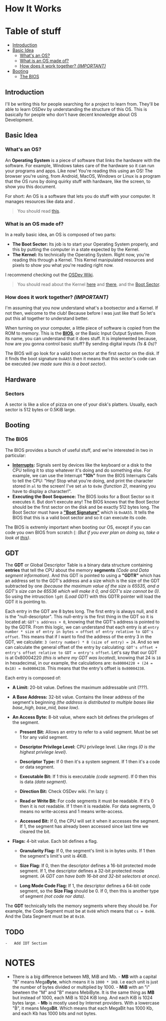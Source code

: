 # How It Works

# Table of stuff

-   [Introduction](#introduction)
-   [Basic Idea](#basic-idea)
    -   [What's an OS?](#whats-an-os)
    -   [What is an OS made of?](#what-is-an-os-made-of)
    -   [How does it work together? _(IMPORTANT)_](#how-does-it-work-together-important)
-   [Booting](#booting)
    -   [The BIOS](#the-bios)

## Introduction

I'll be writing this for people searching for a project to learn from.
They'll be able to learn OSDev by understanding the structure of this OS.
This is basically for people who don't have decent knowledge 
about OS Development.

## Basic Idea

### What's an OS?

An **Operating System** is a piece of software that links the hardware 
with the software. For example, Windows takes care of the hardware so it can
run your programs and apps. Like now! You're reading this using an OS!
The browser you're using, from Android, MacOS, Windows or Linux is a program
that the OS runs by doing quirky stuff with hardware, like the screen,
to show you this document.

For short: An OS is a software that lets you do stuff with your computer.
It manages resources like data and _<insert what else>_.

> You should read [this](https://wiki.osdev.org/Introduction#What_is_an_Operating_System.3F).

### What is an OS made of?

In a really basic idea, an OS is composed of two parts:
-   **The Boot Sector:** Its job is to start your Operating System properly,
    and this by putting the computer in a state expected by the Kernel.
-   **The Kernel:** Its technically the Operating System. Right now, 
    you're reading this through a Kernel. This Kernel manipulated resources
    and pixels to show you what you're reading right now.

I recommend checking out the [OSDev Wiki](https://wiki.osdev.org/).

> You should read about the Kernel [here](https://wiki.osdev.org/Kernel)
and [there](https://wiki.osdev.org/Introduction#What_is_a_kernel.3F),
and the [Boot Sector](https://wiki.osdev.org/Boot_Sequence).

### How does it work together? _(IMPORTANT)_

I'm assuming that you now understand what's a bootsector and a Kernel.
If not then, welcome to the club! Because before I was just like that!
So let's put this all together to understand better.

When turning on your computer, a little piece of software is copied
from the ROM to memory. This is the [**BIOS**](https://wiki.osdev.org/BIOS), 
or the Basic Input Output System. From its name, you can understand that it does
stuff. It is implemented because, how are you gonna control basic stuff?
By sending digital inputs _(1s & 0s)_?

The BIOS will go look for a valid boot sector at the first sector on the disk.
If it finds the boot signature `0xAA55` then it means that this sector's code
can be executed _(we made sure this is a boot sector)_.

## Hardware

### Sectors

A sector is like a slice of pizza on one of your disk's platters.
Usually, each sector is 512 bytes or 0.5KiB large.

## Booting

### The BIOS

The BIOS provides a bunch of useful stuff, and we're interested in two 
in particular:
-   **[Interrupts](https://wiki.osdev.org/Interrupts):** Signals sent by devices
    like the keyboard or a disk to the CPU telling it to stop whatever it's doing
    and do something else. For example, we can use the Interrupt **"10h"**
    from the BIOS Interrupts Calls to tell the CPU: 
    "Hey! Stop what you're doing, and print the character stored in `al` to 
    the screen! I've set `ah` to `0x0e` _(function 2)_, meaning you have to 
    display a character!".
-   **Executing the Boot Sequence:** The BIOS looks for a Boot Sector so it executes it.
    But don't execute any! The BIOS knows that the Boot Sector should be the first sector 
    on the disk and be exactly 512 bytes long. The Boot Sector must have 
    a [**"Boot Signature"**](https://wiki.osdev.org/Boot_Signature#Master_Boot_Record)
    which is `0xAA55`. It tells the BIOS that this is a valid boot sector and so
    it can execute its code.

The BIOS is extremly important when booting our OS, except if you can code you own BIOS
from scratch (: _(But if you ever plan on doing so, 
take a look at [this](https://stackoverflow.com/a/10891215))_.


## GDT

The **GDT** or Global Descriptor Table is a binary data structure containing **entries**
that tell the CPU about the memory **segments** _(Code and Data segment information)_.
And this GDT is pointed to using a **"GDTR"** which has an address set to the GDT's
address and a size which is the size of the GDT subtracted by one 
_(because the maximum value of the size is 65535, and a GDT's size can be 65536_
_which will make it 0, and GDT's size cannot be 0)_.
So using the intrusction `lgdt` _(Load GDT)_ with this GDTR pointer will load 
the GDT it is pointing to.

Each entry in the GDT are 8 bytes long. The first entry is always null,
and it is the "null-descriptor". This null-entry is the first thing in
the GDT so it is located at: `GDT's address + 0`, knowing that the GDT's address 
is pointed to by the GDTR. From this logic, we can understand that each entry is at
`entry number * size of entry in bytes = offset of entry relative to GDT's offset`. 
This means that if I want to find the address of the entry 3 in the GDT, 
we calculate: `3 (entry number) * 8 (size of entry) = 24`. And so we can calculate 
the general offset of the entry by calculating: 
`GDT's offset + entry's offset relative to GDT = entry's offset`.
Let's say that our GDT is at 0x80004220 _(this is where my GDT was located)_,
knowing that 24 is `18` in hexadecimal, in our example, the calculations are: 
`0x80004220 + (24 = 0x18) = 0x80004238`. This means that the entry's offset is `0x80004238`.

Each entry is composed of:
-   **A Limit:** 20-bit value. Defines the maximum addressable unit (???).

-   **A Base Address:** 32-bit value. Contains the linear address of the segment's beginning
    *(the address is distributed to multiple bases like base_high, base_mid, base low)*.

-   **An Access Byte:** 8-bit value, where each bit defines the privileges of the segment.

    -   **Present Bit:** Allows an entry to refer to a valid segment. 
    Must be set 1 for any valid segment.

    -   **Descriptor Privilege Level:** CPU privilege level. 
    Like rings _(0 is the highest privilege level)_.

    -   **Descriptor Type:** If 0 then it's a system segment.
    If 1 then it's a code or data segment.

    -   **Executable Bit:** If 1 this is executable _(code segment)_.
    If 0 then this is data _(data segment)_.
    
    -   **Direction Bit:** Check OSDev wiki. I'm lazy (:

    -   **Read or Write Bit:** For code segments it must be readable. If it's 0 then 
    it is not readable. If 1 then it is readable.
    For data segments, 0 means no write-access and 1 means write-access.

    -   **Accessed Bit:** If 0, the CPU will set it when it accesses the segment.
    If 1, the segment has already been accessed since last time we cleared the bit.

-   **Flags:** 4-bit value. Each bit defines a flag.

    -   **Granularity Flag:** If 0, the segment's limit is in bytes units.
    If 1 then the segment's limit's unit is 4KiB.

    -   **Size Flag:** If 0, then the descriptor defines a 16-bit protected mode segment.
    If 1, the descriptor defines a 32-bit protected mode segment.
    _(A GDT can have both 16-bit and 32-bit selectors at once)_.

    -   **Long Mode Code Flag:** If 1, the descriptor defines a 64-bit code segment,
    so the **Size Flag** should be 0. If 0, then this is another type of segment
    _(not code nor data)_.

The **GDT** technically tells the memory segments where they should be. For example,
the Code Segment must be at `0x08` which means that `cs = 0x08`.
And the Data Segment must be at `0x10`.

## TODO
    -   Add IDT Section

# NOTES

-   There is a big difference between MB, MiB and Mb.
        -   **MB** with a capital "B" means Mega**Byte**, which means it is
        `1000 * 1KB`. i.e each unit is just the number of bytes 
        divided or multiplied by 1000.
        -   **MiB** with an "i" bewteen the "M" and "B" means MebiByte.
            It is the same thing as **MB** but instead of 1000, each
            MiB is 1024 KiB long. And each KiB is 1024 bytes large.
        -   **Mb** is mostly used by Internet providers. With a lowercase
            "B", it means Mega**Bit**. Which means that each MegaBit has 
            1000 Kb, and each Kb has 1000 bits and not bytes.
